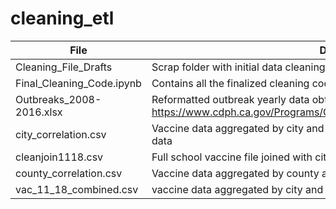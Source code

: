 # cleaning_etl


| File                      | Description                                                                                                             |
|---------------------------|-------------------------------------------------------------------------------------------------------------------------|
| Cleaning_File_Drafts      | Scrap folder with initial data cleaning draft code by year                                                              |
| Final_Cleaning_Code.ipynb | Contains all the finalized cleaning code for census and vaccination data                                                |
| Outbreaks_2008-2016.xlsx  | Reformatted outbreak yearly data obtained from https://www.cdph.ca.gov/Programs/CID/DCDC/Pages/Immunization/pertussis.aspx |
| city_correlation.csv      | Vaccine data aggregated by city and year and joined with city Census and ACS data                                       |
| cleanjoin1118.csv         | Full school vaccine file joined with city census data                                                                   |
| county_correlation.csv    | Vaccine data aggregated by county and joined with county Census and ACS data                                            |
| vac_11_18_combined.csv    | vaccine data aggregated by city and year                                                                                |
